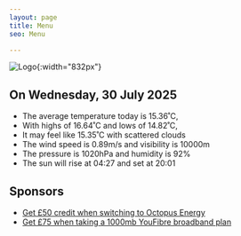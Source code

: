 ```yaml
---
layout: page
title: Menu
seo: Menu

---
```


![Logo](/images/logo.jpg){:width="832px"}

<!-- weather_marker starts -->
## On Wednesday, 30 July 2025

- The average temperature today is 15.36˚C,
- With highs of 16.64˚C and lows of 14.82˚C,
- It may feel like 15.35˚C with scattered clouds
- The wind speed is 0.89m/s and visibility is 10000m
- The pressure is 1020hPa and humidity is 92%
- The sun will rise at 04:27 and set at 20:01

<!-- weather_marker ends -->

## Sponsors

- [Get £50 credit when switching to Octopus Energy](https://bit.ly/3oD1nnS)
- [Get £75 when taking a 1000mb YouFibre broadband plan](https://aklam.io/91zWhU?)
